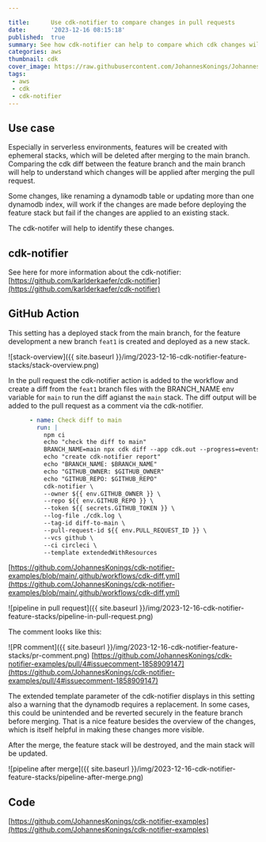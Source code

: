 ```yaml
---

title:      Use cdk-notifier to compare changes in pull requests
date:       '2023-12-16 08:15:18'
published:  true
summary: See how cdk-notifier can help to compare which cdk changes will be applied after merging a pull request
categories: aws
thumbnail: cdk
cover_image: https://raw.githubusercontent.com/JohannesKonings/JohannesKonings.github.io/main/img/2023-12-16-cdk-notifier-feature-stacks/cover-image.png
tags:
 - aws
 - cdk
 - cdk-notifier
---
```


## Use case

Especially in serverless environments, features will be created with ephemeral stacks, which will be deleted after merging to the main branch. Comparing the cdk diff between the feature branch and the main branch will help to understand which changes will be applied after merging the pull request.

Some changes, like renaming a dynamodb table or updating more than one dynamodb index, will work if the changes are made before deploying the feature stack but fail if the changes are applied to an existing stack.

The cdk-notifer will help to identify these changes.

## cdk-notifier

See here for more information about the cdk-notifier:
[https://github.com/karlderkaefer/cdk-notifier](https://github.com/karlderkaefer/cdk-notifier)

## GitHub Action

This setting has a deployed stack from the main branch, for the feature development a new branch `feat1` is created and deployed as a new stack.

![stack-overview]({{ site.baseurl }}/img/2023-12-16-cdk-notifier-feature-stacks/stack-overview.png)

In the pull request the cdk-notifier action is added to the workflow and create a diff from the `feat1` branch files with the BRANCH_NAME env variable for `main` to run the diff agianst the `main` stack.
The diff output will be added to the pull request as a comment via the cdk-notifier.

```yaml
      - name: Check diff to main
        run: |
          npm ci  
          echo "check the diff to main"
          BRANCH_NAME=main npx cdk diff --app cdk.out --progress=events &> >(tee cdk.log)
          echo "create cdk-notifier report"
          echo "BRANCH_NAME: $BRANCH_NAME"
          echo "GITHUB_OWNER: $GITHUB_OWNER"
          echo "GITHUB_REPO: $GITHUB_REPO"
          cdk-notifier \
          --owner ${{ env.GITHUB_OWNER }} \
          --repo ${{ env.GITHUB_REPO }} \
          --token ${{ secrets.GITHUB_TOKEN }} \
          --log-file ./cdk.log \
          --tag-id diff-to-main \
          --pull-request-id ${{ env.PULL_REQUEST_ID }} \
          --vcs github \
          --ci circleci \
          --template extendedWithResources
```
[https://github.com/JohannesKonings/cdk-notifier-examples/blob/main/.github/workflows/cdk-diff.yml](https://github.com/JohannesKonings/cdk-notifier-examples/blob/main/.github/workflows/cdk-diff.yml)

![pipeline in pull request]({{ site.baseurl }}/img/2023-12-16-cdk-notifier-feature-stacks/pipeline-in-pull-request.png)

The comment looks like this:

![PR comment]({{ site.baseurl }}/img/2023-12-16-cdk-notifier-feature-stacks/pr-comment.png)
[https://github.com/JohannesKonings/cdk-notifier-examples/pull/4#issuecomment-1858909147](https://github.com/JohannesKonings/cdk-notifier-examples/pull/4#issuecomment-1858909147)

The extended template parameter of the cdk-notifier displays in this setting also a warning that the dynamodb requires a replacement.
In some cases, this could be unintended and be reverted securely in the feature branch before merging.
That is a nice feature besides the overview of the changes, which is itself helpful in making these changes more visible.

After the merge, the feature stack will be destroyed, and the main stack will be updated.

![pipeline after merge]({{ site.baseurl }}/img/2023-12-16-cdk-notifier-feature-stacks/pipeline-after-merge.png)


## Code

[https://github.com/JohannesKonings/cdk-notifier-examples](https://github.com/JohannesKonings/cdk-notifier-examples)

